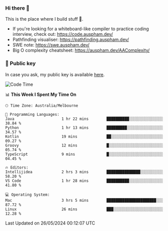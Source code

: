 ### Hi there 👋

This is the place where I build stuff 👀. 

- If you're looking for a whiteboard-like compiler to practice coding interview, check out: https://code.auspham.dev/
- Pathfinding visualiser: https://pathfinding.auspham.dev/
- SWE note: https://swe.auspham.dev/
- Big O complexity cheatsheet: https://auspham.dev/AAComplexity/

### 🔑 Public key

In case you ask, my public key is available [here](https://public.auspham.dev/).

<!--START_SECTION:waka-->
![Code Time](http://img.shields.io/badge/Code%20Time-1%2C275%20hrs%2015%20mins-blue)

📊 **This Week I Spent My Time On** 

```text
🕑︎ Time Zone: Australia/Melbourne

💬 Programming Languages: 
Java                     1 hr 22 mins        ██████████░░░░░░░░░░░░░░░   38.84 % 
Python                   1 hr 13 mins        █████████░░░░░░░░░░░░░░░░   34.57 % 
Kotlin                   19 mins             ██░░░░░░░░░░░░░░░░░░░░░░░   09.27 % 
Groovy                   12 mins             █░░░░░░░░░░░░░░░░░░░░░░░░   05.74 % 
TypeScript               9 mins              █░░░░░░░░░░░░░░░░░░░░░░░░   04.45 % 

🔥 Editors: 
Intellijidea             2 hrs 3 mins        ███████████████░░░░░░░░░░   58.20 % 
VS Code                  1 hr 28 mins        ██████████░░░░░░░░░░░░░░░   41.80 % 

💻 Operating System: 
Mac                      3 hrs 5 mins        ██████████████████████░░░   87.72 % 
Linux                    26 mins             ███░░░░░░░░░░░░░░░░░░░░░░   12.28 % 
```


 Last Updated on 26/05/2024 00:12:07 UTC
<!--END_SECTION:waka-->

<!--
**rockmanvnx6/rockmanvnx6** is a ✨ _special_ ✨ repository because its `README.md` (this file) appears on your GitHub profile.

Here are some ideas to get you started:

- 🔭 I’m currently working on ...
- 🌱 I’m currently learning ...
- 👯 I’m looking to collaborate on ...
- 🤔 I’m looking for help with ...
- 💬 Ask me about ...
- 📫 How to reach me: ...
- 😄 Pronouns: ...
- ⚡ Fun fact: ...
-->
